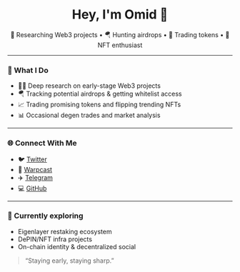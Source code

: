 <h1 align="center">Hey, I'm Omid 👋</h1>

<p align="center">
  🧠 Researching Web3 projects • 🪂 Hunting airdrops • 🎯 Trading tokens • 🎨 NFT enthusiast
</p>

---

### 🧪 What I Do
- 🕵️‍♂️ Deep research on early-stage Web3 projects
- 🪂 Tracking potential airdrops & getting whitelist access
- 📈 Trading promising tokens and flipping trending NFTs
- 📊 Occasional degen trades and market analysis

---

### 🌐 Connect With Me
- 🐦 [Twitter](https://x.com/mahtab7670)
- 💬 [Warpcast](https://warpcast.com/omidtzs)
- ✈️ [Telegram](https://t.me/omid_tzs)
- 💻 [GitHub](https://github.com/Miladssss)

---

### 🚀 Currently exploring
- Eigenlayer restaking ecosystem
- DePIN/NFT infra projects
- On-chain identity & decentralized social

> “Staying early, staying sharp.”
